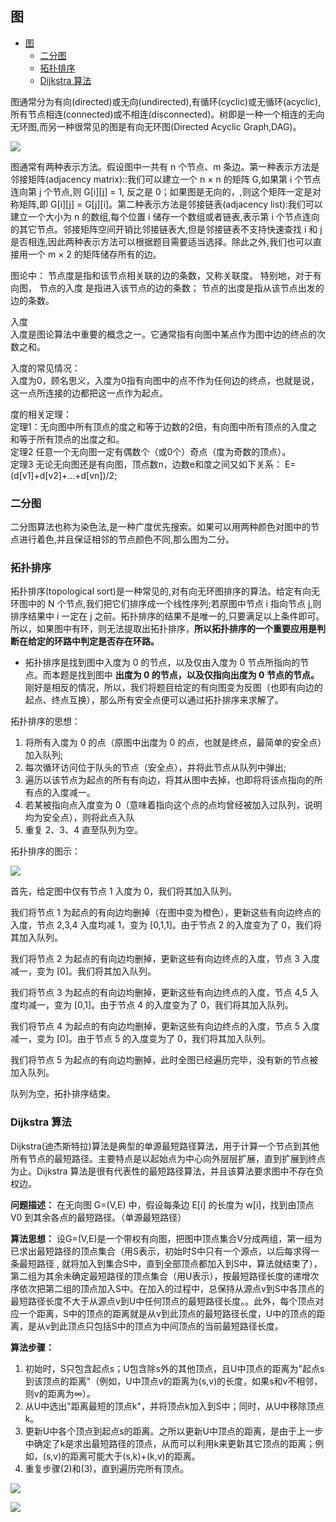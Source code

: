 ## 图

<!-- TOC -->

- [图](#图)
  - [二分图](#二分图)
  - [拓扑排序](#拓扑排序)
  - [Dijkstra 算法](#dijkstra-算法)

<!-- /TOC -->

图通常分为有向(directed)或无向(undirected),有循环(cyclic)或无循环(acyclic),所有节点相连(connected)或不相连(disconnected)。树即是一种一个相连的无向无环图,而另一种很常见的图是有向无环图(Directed Acyclic Graph,DAG)。

![](../figs/DAG.png)

图通常有两种表示方法。假设图中一共有 n 个节点、m 条边。第一种表示方法是邻接矩阵(adjacency matrix)::我们可以建立一个 n × n 的矩阵 G,如果第 i 个节点连向第 j 个节点,则 G\[i\]\[j\] = 1, 反之是 0；如果图是无向的，,则这个矩阵一定是对称矩阵,即 G\[i\]\[j\] = G\[j\]\[i\]。第二种表示方法是邻接链表(adjacency list):我们可以建立一个大小为 n 的数组,每个位置 i 储存一个数组或者链表,表示第 i 个节点连向的其它节点。邻接矩阵空间开销比邻接链表大,但是邻接链表不支持快速查找 i 和 j 是否相连,因此两种表示方法可以根据题目需要适当选择。除此之外,我们也可以直接用一个 m × 2 的矩阵储存所有的边。

图论中：
节点度是指和该节点相关联的边的条数，又称关联度。
特别地，对于有向图，
节点的入度 是指进入该节点的边的条数；
节点的出度是指从该节点出发的边的条数。

入度 \
入度是图论算法中重要的概念之一。它通常指有向图中某点作为图中边的终点的次数之和。

入度的常见情况：\
入度为0，顾名思义，入度为0指有向图中的点不作为任何边的终点，也就是说，这一点所连接的边都把这一点作为起点。

度的相关定理：\
定理1：无向图中所有顶点的度之和等于边数的2倍，有向图中所有顶点的入度之和等于所有顶点的出度之和。\
定理2 任意一个无向图一定有偶数个（或0个）奇点（度为奇数的顶点）。\
定理3 无论无向图还是有向图，顶点数n，边数e和度之间又如下关系：
E=(d\[v1\]+d\[v2\]+…+d\[vn\])/2;

### 二分图

二分图算法也称为染色法,是一种广度优先搜索。如果可以用两种颜色对图中的节点进行着色,并且保证相邻的节点颜色不同,那么图为二分。

### 拓扑排序

拓扑排序(topological sort)是一种常见的,对有向无环图排序的算法。给定有向无环图中的 N 个节点,我们把它们排序成一个线性序列;若原图中节点 i 指向节点 j,则排序结果中 i 一定在 j 之前。拓扑排序的结果不是唯一的,只要满足以上条件即可。所以，如果图中有环，则无法提取出拓扑排序，**所以拓扑排序的一个重要应用是判断在给定的环路中判定是否存在环路。**

- 拓扑排序是找到图中入度为 0 的节点，以及仅由入度为 0 节点所指向的节点。而本题是找到图中 **出度为 0 的节点，以及仅指向出度为 0 节点的节点。** 刚好是相反的情况，所以，我们将题目给定的有向图变为反图（也即有向边的起点、终点互换），那么所有安全点便可以通过拓扑排序来求解了。

拓扑排序的思想：

1. 将所有入度为 0 的点（原图中出度为 0 的点，也就是终点，最简单的安全点）加入队列;
2. 每次循环访问位于队头的节点（安全点），并将此节点从队列中弹出;
3. 遍历以该节点为起点的所有有向边，将其从图中去掉，也即将将该点指向的所有点的入度减一。
4. 若某被指向点入度变为 0（意味着指向这个点的点均曾经被加入过队列，说明均为安全点），则将此点入队
5. 重复 2、3、4 直至队列为空。

拓扑排序的图示：

![](../figs/拓扑排序.png)

首先，给定图中仅有节点 1 入度为 0，我们将其加入队列。

我们将节点 1 为起点的有向边均删掉（在图中变为橙色），更新这些有向边终点的入度，节点 2,3,4 入度均减 1，变为 \[0,1,1\]。由于节点 2 的入度变为了 0，我们将其加入队列。

我们将节点 2 为起点的有向边均删掉，更新这些有向边终点的入度，节点 3 入度减一，变为 \[0\]。我们将其加入队列。

我们将节点 3 为起点的有向边均删掉，更新这些有向边终点的入度，节点 4,5 入度均减一，变为 \[0,1\]。由于节点 4 的入度变为了 0，我们将其加入队列。

我们将节点 4 为起点的有向边均删掉，更新这些有向边终点的入度，节点 5 入度减一，变为 \[0\]。由于节点 5 的入度变为了 0，我们将其加入队列。

我们将节点 5 为起点的有向边均删掉，此时全图已经遍历完毕，没有新的节点被加入队列。

队列为空，拓扑排序结束。

### Dijkstra 算法

Dijkstra(迪杰斯特拉)算法是典型的单源最短路径算法，用于计算一个节点到其他所有节点的最短路径。主要特点是以起始点为中心向外层层扩展，直到扩展到终点为止。Dijkstra 算法是很有代表性的最短路径算法，并且该算法要求图中不存在负权边。

**问题描述：** 在无向图 G=(V,E) 中，假设每条边 E\[i\] 的长度为 w\[i\]，找到由顶点 V0 到其余各点的最短路径。（单源最短路径）

**算法思想：** 设G=(V,E)是一个带权有向图，把图中顶点集合V分成两组，第一组为已求出最短路径的顶点集合（用S表示，初始时S中只有一个源点，以后每求得一条最短路径 , 就将加入到集合S中，直到全部顶点都加入到S中，算法就结束了），第二组为其余未确定最短路径的顶点集合（用U表示），按最短路径长度的递增次序依次把第二组的顶点加入S中。在加入的过程中，总保持从源点v到S中各顶点的最短路径长度不大于从源点v到U中任何顶点的最短路径长度。。此外，每个顶点对应一个距离，S中的顶点的距离就是从v到此顶点的最短路径长度，U中的顶点的距离，是从v到此顶点只包括S中的顶点为中间顶点的当前最短路径长度。

**算法步骤：**

1. 初始时，S只包含起点s；U包含除s外的其他顶点，且U中顶点的距离为"起点s到该顶点的距离"（例如，U中顶点v的距离为(s,v)的长度，如果s和v不相邻，则v的距离为∞）。
2. 从U中选出"距离最短的顶点k"，并将顶点k加入到S中；同时，从U中移除顶点k。
3. 更新U中各个顶点到起点s的距离。之所以更新U中顶点的距离，是由于上一步中确定了k是求出最短路径的顶点，从而可以利用k来更新其它顶点的距离；例如，(s,v)的距离可能大于(s,k)+(k,v)的距离。
4. 重复步骤(2)和(3)，直到遍历完所有顶点。

![](../figs/Dijkstra1.jpg)

![](../figs/Dijkstra2.jpg)